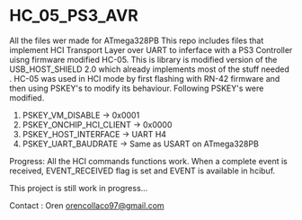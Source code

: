# HC_05_PS3_AVR
All the files wer made for ATmega328PB
This repo includes files that implement HCI Transport Layer over UART to inferface with a PS3 Controller uisng firmware modified HC-05. This is library is modified version of the USB_HOST_SHIELD 2.0 which already implements most of the stuff needed .
HC-05 was used in HCI mode by first flashing with RN-42 firmware and then using PSKEY's to modify its behaviour.
Following PSKEY's were modified.
1. PSKEY_VM_DISABLE -> 0x0001
2. PSKEY_ONCHIP_HCI_CLIENT -> 0x0000
3. PSKEY_HOST_INTERFACE -> UART H4
4. PSKEY_UART_BAUDRATE -> Same as USART on ATmega328PB

Progress:
All the HCI commands functions work.
When a complete event is received, EVENT_RECEIVED flag is set and EVENT is available in hcibuf. 

This project is still work in progress...

Contact : Oren 
orencollaco97@gmail.com
